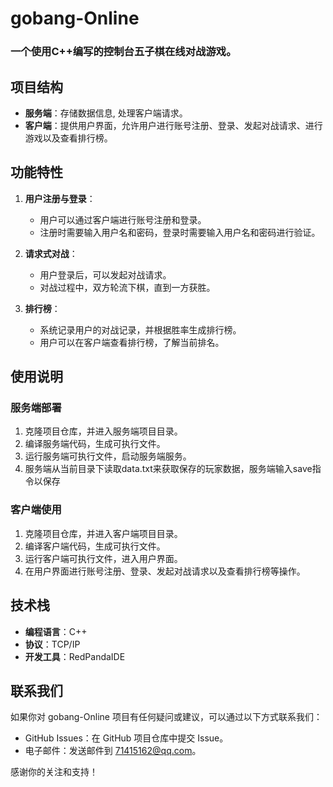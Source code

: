# gobang-Online

### 一个使用C++编写的控制台五子棋在线对战游戏。

## 项目结构

- **服务端**：存储数据信息, 处理客户端请求。
- **客户端**：提供用户界面，允许用户进行账号注册、登录、发起对战请求、进行游戏以及查看排行榜。

## 功能特性

1. **用户注册与登录**：
   - 用户可以通过客户端进行账号注册和登录。
   - 注册时需要输入用户名和密码，登录时需要输入用户名和密码进行验证。

2. **请求式对战**：
   - 用户登录后，可以发起对战请求。
   - 对战过程中，双方轮流下棋，直到一方获胜。

3. **排行榜**：
   - 系统记录用户的对战记录，并根据胜率生成排行榜。
   - 用户可以在客户端查看排行榜，了解当前排名。

## 使用说明

### 服务端部署

1. 克隆项目仓库，并进入服务端项目目录。
2. 编译服务端代码，生成可执行文件。
3. 运行服务端可执行文件，启动服务端服务。
4. 服务端从当前目录下读取data.txt来获取保存的玩家数据，服务端输入save指令以保存

### 客户端使用

1. 克隆项目仓库，并进入客户端项目目录。
2. 编译客户端代码，生成可执行文件。
4. 运行客户端可执行文件，进入用户界面。
5. 在用户界面进行账号注册、登录、发起对战请求以及查看排行榜等操作。

## 技术栈

- **编程语言**：C++
- **协议**：TCP/IP
- **开发工具**：RedPandaIDE


## 联系我们

如果你对 gobang-Online 项目有任何疑问或建议，可以通过以下方式联系我们：

- GitHub Issues：在 GitHub 项目仓库中提交 Issue。
- 电子邮件：发送邮件到 71415162@qq.com。

感谢你的关注和支持！
